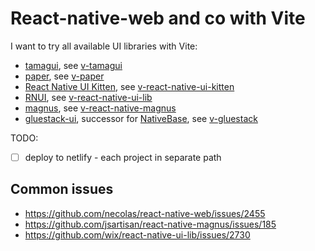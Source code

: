 # React-native-web and co with Vite

I want to try all available UI libraries with Vite:

- [tamagui](https://tamagui.dev/), see [v-tamagui](./v-tamagui/)
- [paper](https://reactnativepaper.com/), see [v-paper](./v-paper/)
- [React Native UI Kitten](https://akveo.github.io/react-native-ui-kitten/docs/guides/running-on-the-web#existing-expo-applications), see [v-react-native-ui-kitten](./v-react-native-ui-kitten/)
- [RNUI](https://wix.github.io/react-native-ui-lib/), see [v-react-native-ui-lib](./v-react-native-ui-lib/)
- [magnus](https://magnus-ui.com/), see [v-react-native-magnus](./v-react-native-magnus/)
- [gluestack-ui](https://ui.gluestack.io/), successor for [NativeBase](https://nativebase.io/), see [v-gluestack](./v-gluestack/)

TODO:

- [ ] deploy to netlify - each project in separate path

## Common issues

- https://github.com/necolas/react-native-web/issues/2455
- https://github.com/jsartisan/react-native-magnus/issues/185
- https://github.com/wix/react-native-ui-lib/issues/2730
